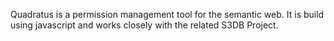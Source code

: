 Quadratus is a permission management tool for the semantic web. It is build using javascript and works closely with the related S3DB Project.
